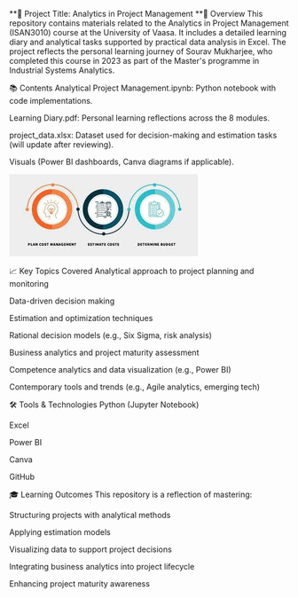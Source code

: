 **📘 Project Title: Analytics in Project Management
**📌 Overview
This repository contains materials related to the Analytics in Project Management (ISAN3010) course at the University of Vaasa. It includes a detailed learning diary and analytical tasks supported by practical data analysis in Excel. The project reflects the personal learning journey of Sourav Mukharjee, who completed this course in 2023 as part of the Master's programme in Industrial Systems Analytics.

📚 Contents
Analytical Project Management.ipynb: Python notebook with code implementations.

Learning Diary.pdf: Personal learning reflections across the 8 modules.

project_data.xlsx: Dataset used for decision-making and estimation tasks (will update after reviewing).

Visuals (Power BI dashboards, Canva diagrams if applicable).

![Module 2 Visual](https://github.com/SouravMukharjee/Analyticsl-Project-Management/blob/main/2.jpeg?raw=true)

📈 Key Topics Covered
Analytical approach to project planning and monitoring

Data-driven decision making

Estimation and optimization techniques

Rational decision models (e.g., Six Sigma, risk analysis)

Business analytics and project maturity assessment

Competence analytics and data visualization (e.g., Power BI)

Contemporary tools and trends (e.g., Agile analytics, emerging tech)

🛠 Tools & Technologies
Python (Jupyter Notebook)

Excel

Power BI

Canva

GitHub

🎓 Learning Outcomes
This repository is a reflection of mastering:

Structuring projects with analytical methods

Applying estimation models

Visualizing data to support project decisions

Integrating business analytics into project lifecycle

Enhancing project maturity awareness
